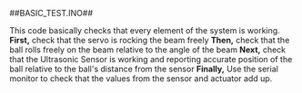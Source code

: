 ##BASIC_TEST.INO##

This code basically checks that every element of the system is working.
**First,** check that the servo is rocking the beam freely
**Then,** check that the ball rolls freely on the beam relative to the angle of the beam
**Next,** check that the Ultrasonic Sensor is working and reporting accurate position of the ball relative to the ball's distance from the sensor
**Finally,** Use the serial monitor to check that the values from the sensor and actuator add up.